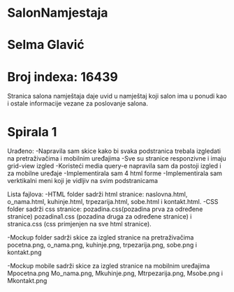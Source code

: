 
# SalonNamjestaja

# Selma Glavić

# Broj indexa: 16439

Stranica salona namještaja daje uvid u namještaj koji salon ima u ponudi kao i ostale informacije vezane za poslovanje salona. 

# Spirala 1

Urađeno:
-Napravila sam skice kako bi svaka podstranica trebala izgledati na pretraživačima i mobilnim uređajima
-Sve su stranice responzivne i imaju grid-view izgled
-Koristeći media query-e napravila sam da postoji izgled i za mobilne uređaje
-Implementirala sam 4 html forme
-Implementirala sam verktikalni meni koji je vidljiv na svim podstranicama

Lista fajlova:
-HTML folder sadrži html stranice: 
  naslovna.html, 
  o_nama.html, 
  kuhinje.html, 
  trpezarija.html, 
  sobe.html i 
  kontakt.html.
-CSS folder sadrži css stranice:
  pozadina.css(pozadina prva za određene stranice)
  pozadina1.css (pozadina druga za određene stranice) i
  stranica.css (css primjenjen na sve html stranice).
  
-Mockup folder sadrži skice za izgled stranice na pretraživačima
  pocetna.png,
  o_nama.png,
  kuhinje.png,
  trpezarija.png,
  sobe.png i 
  kontakt.png
  
-Mockup mobile sadrži skice za izgled stranice na mobilnim uređajima
  Mpocetna.png
  Mo_nama.png,
  Mkuhinje.png,
  Mtrpezarija.png,
  Msobe.png i 
  Mkontakt.png
